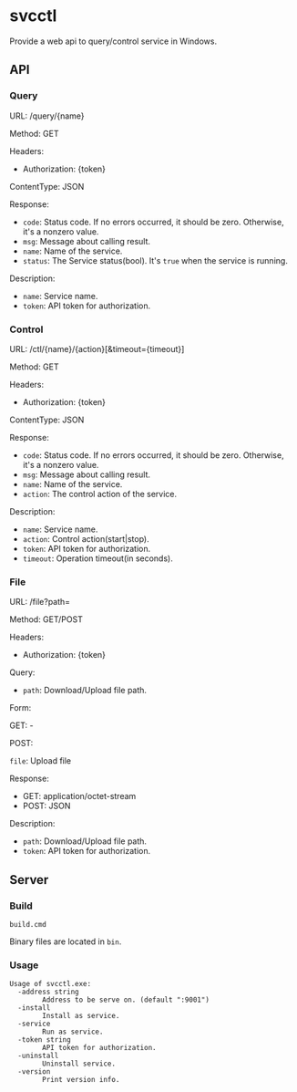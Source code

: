 # svcctl

Provide a web api to query/control service in Windows.

## API
### Query
URL: /query/{name}

Method: GET

Headers:
- Authorization: {token}

ContentType: JSON

Response:
- `code`: Status code. If no errors occurred, it should be zero. Otherwise, it's a nonzero value.
- `msg`: Message about calling result.
- `name`: Name of the service.
- `status`: The Service status(bool). It's `true` when the service is running.

Description:
- `name`: Service name.
- `token`: API token for authorization.

### Control
URL: /ctl/{name}/{action}[&timeout={timeout}]

Method: GET

Headers:
- Authorization: {token}

ContentType: JSON

Response:
- `code`: Status code. If no errors occurred, it should be zero. Otherwise, it's a nonzero value.
- `msg`: Message about calling result.
- `name`: Name of the service.
- `action`: The control action of the service.

Description:
- `name`: Service name.
- `action`: Control action(start|stop).
- `token`: API token for authorization.
- `timeout`: Operation timeout(in seconds).

### File
URL: /file?path=

Method: GET/POST

Headers:
- Authorization: {token}

Query:
- `path`: Download/Upload file path.

Form:

GET: -

POST: 

`file`: Upload file

Response:
- GET: application/octet-stream
- POST: JSON

Description:
- `path`: Download/Upload file path.
- `token`: API token for authorization.

## Server

### Build
```
build.cmd
```
Binary files are located in `bin`.

### Usage
```
Usage of svcctl.exe:
  -address string
        Address to be serve on. (default ":9001")
  -install
        Install as service.
  -service
        Run as service.
  -token string
        API token for authorization.
  -uninstall
        Uninstall service.
  -version
        Print version info.
```
